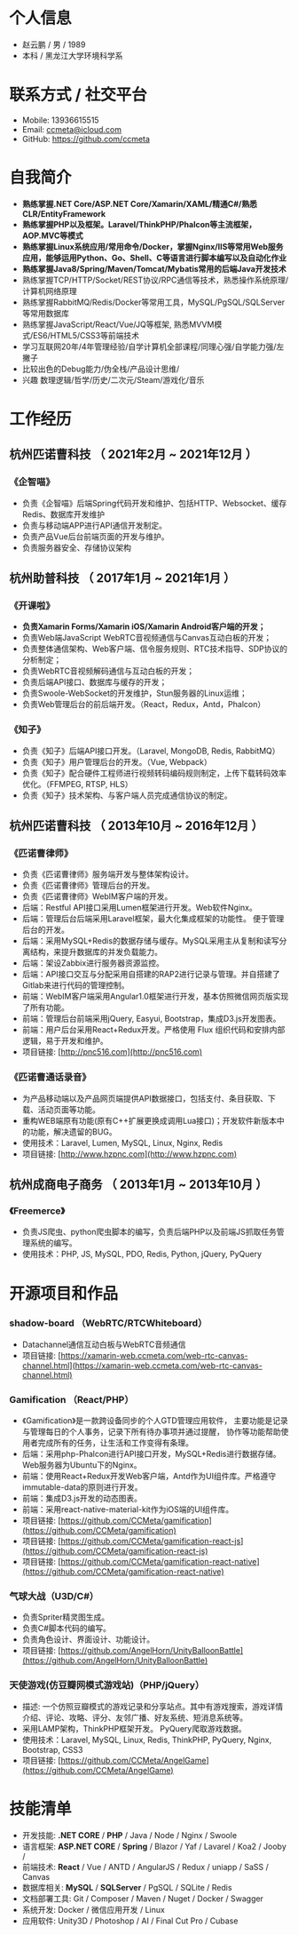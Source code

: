 
# 个人信息
 - 赵云鹏 / 男 / 1989 
 - 本科 / 黑龙江大学环境科学系 
 
# 联系方式 / 社交平台
- Mobile: 13936615515 
- Email: ccmeta@icloud.com
- GitHub: https://github.com/ccmeta

# 自我简介
- **熟练掌握.NET Core/ASP.NET Core/Xamarin/XAML/精通C#/熟悉CLR/EntityFramework**
- **熟练掌握PHP以及框架。Laravel/ThinkPHP/Phalcon等主流框架，AOP.MVC等模式**
- **熟练掌握Linux系统应用/常用命令/Docker，掌握Nginx/IIS等常用Web服务应用，能够运用Python、Go、Shell、C等语言进行脚本编写以及自动化作业**
- **熟练掌握Java8/Spring/Maven/Tomcat/Mybatis常用的后端Java开发技术**
- 熟练掌握TCP/HTTP/Socket/REST协议/RPC通信等技术，熟悉操作系统原理/计算机网络原理
- 熟练掌握RabbitMQ/Redis/Docker等常用工具，MySQL/PgSQL/SQLServer等常用数据库
- 熟练掌握JavaScript/React/Vue/JQ等框架, 熟悉MVVM模式/ES6/HTML5/CSS3等前端技术
- 学习互联网20年/4年管理经验/自学计算机全部课程/同理心强/自学能力强/左撇子
- 比较出色的Debug能力/伪全栈/产品设计思维/
- 兴趣 数理逻辑/哲学/历史/二次元/Steam/游戏化/音乐

# 工作经历

## 杭州匹诺曹科技 （ 2021年2月 ~ 2021年12月 ）

### 《企智喵》 
- 负责《企智喵》后端Spring代码开发和维护、包括HTTP、Websocket、缓存Redis、数据库开发维护
- 负责与移动端APP进行API通信开发制定。
- 负责产品Vue后台前端页面的开发与维护。
- 负责服务器安全、存储协议架构


## 杭州助普科技 （ 2017年1月 ~ 2021年1月 ）

### 《开课啦》 
- **负责Xamarin Forms/Xamarin iOS/Xamarin Android客户端的开发；**
- 负责Web端JavaScript WebRTC音视频通信与Canvas互动白板的开发；
- 负责整体通信架构、Web客户端、信令服务规则、RTC技术指导、SDP协议的分析制定；
- 负责WebRTC音视频解码通信与互动白板的开发；
- 负责后端API接口、数据库与缓存的开发；
- 负责Swoole-WebSocket的开发维护，Stun服务器的Linux运维；
- 负责Web管理后台的前后端开发。（React，Redux，Antd，Phalcon）

### 《知子》 
- 负责《知子》后端API接口开发。（Laravel, MongoDB, Redis, RabbitMQ）
- 负责《知子》用户管理后台的开发。（Vue, Webpack）
- 负责《知子》配合硬件工程师进行视频转码编码规则制定，上传下载转码效率优化。（FFMPEG, RTSP, HLS）
- 负责《知子》技术架构、与客户端人员完成通信协议的制定。

  
## 杭州匹诺曹科技 （ 2013年10月 ~ 2016年12月 ）

### 《匹诺曹律师》 
- 负责《匹诺曹律师》服务端开发与整体架构设计。 
- 负责《匹诺曹律师》管理后台的开发。 
- 负责《匹诺曹律师》WebIM客户端的开发。 
- 后端：Restful API接口采用Lumen框架进行开发。Web软件Nginx。 
- 后端：管理后台后端采用Laravel框架，最大化集成框架的功能性。 便于管理后台的开发。 
- 后端：采用MySQL+Redis的数据存储与缓存。MySQL采用主从复制和读写分离结构，来提升数据库的并发负载能力。 
- 后端：架设Zabbix进行服务器资源监控。 
- 后端：API接口交互与分配采用自搭建的RAP2进行记录与管理。并自搭建了Gitlab来进行代码的管理控制。 
- 前端：WebIM客户端采用Angular1.0框架进行开发，基本仿照微信网页版实现了所有功能。 
- 前端：管理后台前端采用jQuery, Easyui, Bootstrap，集成D3.js开发图表。 
- 前端：用户后台采用React+Redux开发。严格使用 Flux 组织代码和安排内部逻辑，易于开发和维护。  
- 项目链接: [http://pnc516.com](http://pnc516.com)

### 《匹诺曹通话录音》
- 为产品移动端以及产品网页端提供API数据接口，包括支付、条目获取、下载、活动页面等功能。 
- 重构WEB端原有功能(原有C++扩展更换成调用Lua接口)；开发软件新版本中的功能，解决遗留的BUG。
- 使用技术：Laravel, Lumen, MySQL, Linux, Nginx, Redis
- 项目链接: [http://www.hzpnc.com](http://www.hzpnc.com)

## 杭州成商电子商务 （ 2013年1月 ~ 2013年10月 ）

### 《Freemerce》
- 负责JS爬虫、python爬虫脚本的编写，负责后端PHP以及前端JS抓取任务管理系统的编写。
- 使用技术：PHP, JS, MySQL, PDO, Redis, Python, jQuery, PyQuery

# 开源项目和作品

### shadow-board （WebRTC/RTCWhiteboard）
-  Datachannel通信互动白板与WebRTC音频通信
- 项目链接:  [https://xamarin-web.ccmeta.com/web-rtc-canvas-channel.html](https://xamarin-web.ccmeta.com/web-rtc-canvas-channel.html)

### Gamification （React/PHP）
- 《Gamification》是一款跨设备同步的个人GTD管理应用软件， 主要功能是记录与管理每日的个人事务，记录下所有待办事项并通过提醒， 协作等功能帮助使用者完成所有的任务，让生活和工作变得有条理。 
- 后端：采用php-Phalcon进行API接口开发，MySQL+Redis进行数据存储。Web服务器为Ubuntu下的Nginx。 
- 前端：使用React+Redux开发Web客户端，Antd作为UI组件库。严格遵守immutable-data的原则进行开发。 
- 前端：集成D3.js开发的动态图表。 
- 前端：采用react-native-material-kit作为iOS端的UI组件库。
- 项目链接:  [https://github.com/CCMeta/gamification](https://github.com/CCMeta/gamification)
- 项目链接:  [https://github.com/CCMeta/gamification-react-js](https://github.com/CCMeta/gamification-react-js)
- 项目链接:  [https://github.com/CCMeta/gamification-react-native](https://github.com/CCMeta/gamification-react-native)

### 气球大战（U3D/C#） 
- 负责Spriter精灵图生成。 
- 负责C#脚本代码的编写。 
- 负责角色设计、界面设计、功能设计。 
- 项目链接:  [https://github.com/AngelHorn/UnityBalloonBattle](https://github.com/AngelHorn/UnityBalloonBattle)

### 天使游戏(仿豆瓣网模式游戏站)（PHP/jQuery）
- 描述: 一个仿照豆瓣模式的游戏记录和分享站点。其中有游戏搜索，游戏详情介绍、评论、攻略、评分、友邻广播、好友系统、短消息系统等。
- 采用LAMP架构，ThinkPHP框架开发。 PyQuery爬取游戏数据。
- 使用技术：Laravel, MySQL, Linux, Redis, ThinkPHP, PyQuery, Nginx, Bootstrap, CSS3
- 项目链接:  [https://github.com/CCMeta/AngelGame](https://github.com/CCMeta/AngelGame)

# 技能清单

- 开发技能:  **.NET CORE** / **PHP** / Java / Node / Nginx / Swoole
- 语言框架: **ASP.NET CORE** / **Spring** / Blazor / Yaf / Lavarel  / Koa2 / Jooby / 
- 前端技术: **React** / Vue / ANTD / AngularJS / Redux / uniapp / SaSS / Canvas
- 数据库相关: **MySQL** / **SQLServer** / PgSQL / SQLite / Redis 
- 文档部署工具: Git / Composer / Maven / Nuget / Docker / Swagger
- 系统开发: Docker / 微信应用开发 / Linux
- 应用软件: Unity3D / Photoshop / AI / Final Cut Pro / Cubase

      
